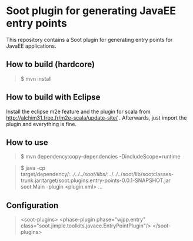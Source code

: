 Soot plugin for generating JavaEE entry points
==============================================
This repository contains a Soot plugin for generating entry points for JavaEE applications.

How to build (hardcore)
-----------------------
> $ mvn install

How to build with Eclipse
-------------------------
Install the eclipse m2e feature and the plugin for scala from http://alchim31.free.fr/m2e-scala/update-site/ . Afterwards,
just import the plugin and everything is fine.

How to use
----------
> $ mvn dependency:copy-dependencies -DincludeScope=runtime

> $ java -cp target/dependency/*:../../../soot/libs/*:../../../soot/lib/sootclasses-trunk.jar:target/soot.plugins.entry-points-0.0.1-SNAPSHOT.jar soot.Main -plugin &lt;plugin.xml&gt; ...

Configuration
-------------
> &lt;soot-plugins&gt;
> &lt;phase-plugin phase="wjpp.entry" class="soot.jimple.toolkits.javaee.EntryPointPlugin"/&gt;
> &lt;/soot-plugins&gt;
